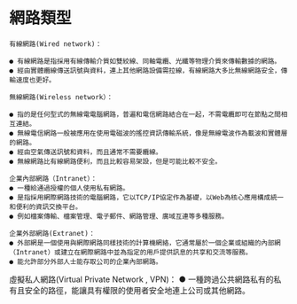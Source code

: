 # 網路類型
```
有線網路(Wired network)：

● 有線網路是指採用有線傳輸介質如雙絞線、同軸電纜、光纖等物理介質來傳輸數據的網路。
● 經由實體纜線傳送訊號與資料，連上其他網路設備需拉線，有線網路大多比無線網路安全，傳輸速度也更好。
```
```
無線網路(Wireless network）：

● 指的是任何型式的無線電電腦網路，普遍和電信網路結合在一起，不需電纜即可在節點之間相互連結。
● 無線電信網路一般被應用在使用電磁波的搖控資訊傳輸系統，像是無線電波作為載波和實體層的網路。
● 經由空氣傳送訊號和資料，而且通常不需要纜線。
● 無線網路比有線網路便利，而且比較容易架設，但是可能比較不安全。
```
```
企業內部網路（Intranet）：
● 一種給通過授權的個人使用私有網路。
● 是指採用網際網路技術的電腦網路，它以TCP/IP協定作為基礎，以Web為核心應用構成統一和便利的資訊交換平台。
● 例如檔案傳輸、檔案管理、電子郵件、網路管理、廣域互連等多種服務。
```
```
企業外部網路(Extranet)：
● 外部網是一個使用與網際網路同樣技術的計算機網絡，它通常屬於一個企業或組織的內部網（Intranet）或建立在網際網路中並為指定的用戶提供訊息的共享和交流等服務。
● 能允許部分外部人士能存取公司的企業內部網路。
```
虛擬私人網路(Virtual Private Network , VPN)：
● 一種跨過公共網路私有的私有且安全的路徑，能讓具有權限的使用者安全地連上公司或其他網路。
```
